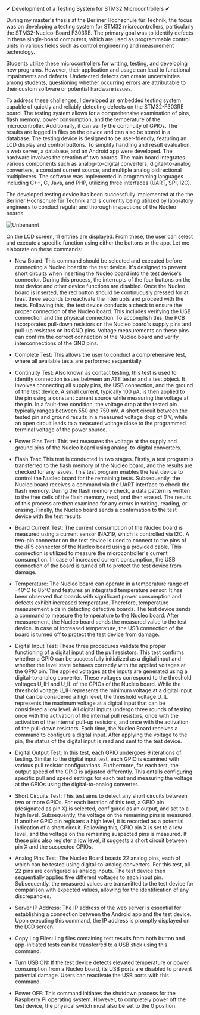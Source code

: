 ✔ Development of a Testing System for STM32 Microcontrollers ✔

During my master's thesis at the Berliner Hochschule für Technik, the focus was on developing a testing system for STM32 microcontrollers, particularly the STM32-Nucleo-Board F303RE.
The primary goal was to identify defects in these single-board computers, which are used as programmable control units in various fields such as control engineering and measurement technology.

Students utilize these microcontrollers for writing, testing, and developing new programs. However, their application and usage can lead to functional impairments and defects. Undetected defects can create uncertainties among students, questioning whether occurring errors are attributable to their custom software or potential hardware issues.

To address these challenges, I developed an embedded testing system capable of quickly and reliably detecting defects on the STM32-F303RE board. The testing system allows for a comprehensive examination of pins, flash memory, power consumption, and the temperature of the microcontroller. Additionally, it can verify the continuity of GPIOs. The results are logged in files on the device and can also be stored in a database.
The testing device is designed to be user-friendly, featuring an LCD display and control buttons. To simplify handling and result evaluation, a web server, a database, and an Android app were developed. 
The hardware involves the creation of two boards. The main board integrates various components such as analog-to-digital converters, digital-to-analog converters, a constant current source, and multiple analog bidirectional multiplexers. The software was implemented in programming languages including C++, C, Java, and PHP, utilizing three interfaces (UART, SPI, I2C).

The developed testing device has been successfully implemented at the the Berliner Hochschule für Technik and is currently being utilized by laboratory engineers to conduct regular and thorough inspections of the Nucleo boards.

 
![Unbenannt](https://github.com/ammaros86/stm32_microcontroller_tester/assets/56800295/4d68d2fe-d07b-4d6e-a9be-8d518043daf1)



On the LCD screen, 11 entries are displayed. From these, the user can select and execute a specific function using either the buttons or the app. Let me elaborate on these commands:

- New Board: This command should be selected and executed before connecting a Nucleo board to the test device. It's designed to prevent short circuits when inserting the Nucleo board into the test device's connector. During this process, the interrupts of the four buttons on the test device and other device functions are disabled. Once the Nucleo board is inserted, the red button should be continuously pressed for at least three seconds to reactivate the interrupts and proceed with the tests. Following this, the test device conducts a check to ensure the proper connection of the Nucleo board. This includes verifying the USB connection and the physical connection. To accomplish this, the PCB incorporates pull-down resistors on the Nucleo board's supply pins and pull-up resistors on its GND pins. Voltage measurements on these pins can confirm the correct connection of the Nucleo board and verify interconnections of the GND pins.

- Complete Test: This allows the user to conduct a comprehensive test, where all available tests are performed sequentially.

- Continuity Test: Also known as contact testing, this test is used to identify connection issues between an ATE tester and a test object. It involves connecting all supply pins, the USB connection, and the ground of the test device. A small current, typically 100 μA, is then applied to the pin using a constant current source while measuring the voltage at the pin. In a fault-free condition, the voltage drop at the tested pin typically ranges between 550 and 750 mV. A short circuit between the tested pin and ground results in a measured voltage drop of 0 V, while an open circuit leads to a measured voltage close to the programmed terminal voltage of the power source.

- Power Pins Test: This test measures the voltage at the supply and ground pins of the Nucleo board using analog-to-digital converters.

- Flash Test: This test is conducted in two stages. Firstly, a test program is transferred to the flash memory of the Nucleo board, and the results are checked for any issues. This test program enables the test device to control the Nucleo board for the remaining tests. Subsequently, the Nucleo board receives a command via the UART interface to check the flash memory. During the flash memory check, a data pattern is written to the free cells of the flash memory, read, and then erased. The results of this process are then examined for any errors in writing, reading, or erasing. Finally, the Nucleo board sends a confirmation to the test device with the test results.

- Board Current Test: The current consumption of the Nucleo board is measured using a current sensor INA219, which is controlled via I2C. A two-pin connector on the test device is used to connect to the pins of the JP5 connector of the Nucleo board using a provided cable. This connection is utilized to measure the microcontroller's current consumption. In case of increased current consumption, the USB connection of the board is turned off to protect the test device from damage.

- Temperature: The Nucleo board can operate in a temperature range of -40°C to 85°C and features an integrated temperature sensor. It has been observed that boards with significant power consumption and defects exhibit increased temperature. Therefore, temperature measurement aids in detecting defective boards. The test device sends a command to measure the temperature to the Nucleo board. After measurement, the Nucleo board sends the measured value to the test device. In case of increased temperature, the USB connection of the board is turned off to protect the test device from damage.

- Digital Input Test: These three procedures validate the proper functioning of a digital input and the pull resistors. This test confirms whether a GPIO can be successfully initialized as a digital input and whether the level state behaves correctly with the applied voltages at the GPIO pin. The applied voltages at the inputs are generated using a digital-to-analog converter. These voltages correspond to the threshold voltages U_IH and U_IL of the GPIOs of the Nucleo board. While the threshold voltage U_IH represents the minimum voltage at a digital input that can be considered a high level, the threshold voltage U_IL represents the maximum voltage at a digital input that can be considered a low level. All digital inputs undergo three rounds of testing: once with the activation of the internal pull resistors, once with the activation of the internal pull-up resistors, and once with the activation of the pull-down resistors. Each time, the Nucleo Board receives a command to configure a digital input. After applying the voltage to the pin, the status of the digital input is read and sent to the test device.

- Digital Output Test: In this test, each GPIO undergoes 9 iterations of testing. Similar to the digital input test, each GPIO is examined with various pull resistor configurations. Furthermore, for each test, the output speed of the GPIO is adjusted differently. This entails configuring specific pull and speed settings for each test and measuring the voltage at the GPIOs using the digital-to-analog converter.

- Short Circuits Test: This test aims to detect any short circuits between two or more GPIOs. For each iteration of this test, a GPIO pin (designated as pin X) is selected, configured as an output, and set to a high level. Subsequently, the voltage on the remaining pins is measured. If another GPIO pin registers a high level, it is recorded as a potential indication of a short circuit. Following this, GPIO pin X is set to a low level, and the voltage on the remaining suspected pins is measured. If these pins also register a low level, it suggests a short circuit between pin X and the suspected GPIOs.

- Analog Pins Test: The Nucleo Board boasts 22 analog pins, each of which can be tested using digital-to-analog converters. For this test, all 22 pins are configured as analog inputs. The test device then sequentially applies five different voltages to each input pin. Subsequently, the measured values are transmitted to the test device for comparison with expected values, allowing for the identification of any discrepancies.

- Server IP Address: The IP address of the web server is essential for establishing a connection between the Android app and the test device. Upon executing this command, the IP address is promptly displayed on the LCD screen.

- Copy Log Files: Log files containing test results from both button and app-initiated tests can be transferred to a USB stick using this command.

- Turn USB ON: If the test device detects elevated temperature or power consumption from a Nucleo board, its USB ports are disabled to prevent potential damage. Users can reactivate the USB ports with this command.

- Power OFF: This command initiates the shutdown process for the Raspberry Pi operating system. However, to completely power off the test device, the physical switch must also be set to the 0 position.


